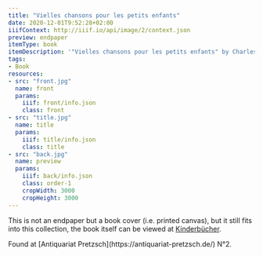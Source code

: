 ```yaml
---
title: "Vielles chansons pour les petits enfants"
date: 2020-12-01T9:52:28+02:00
iiifContext: http://iiif.io/api/image/2/context.json
preview: endpaper
itemType: book
itemDescription: '"Vielles chansons pour les petits enfants" by Charles-Marie Widor and Louis Maurice Boutet de Monvel, published around 1884 by E. Plon, Nourrit et Cie., Paris. <a class="worldcat" href="http://www.worldcat.org/oclc/971014633">&nbsp;</a>'
tags:
- Book
resources:
- src: "front.jpg"
  name: front
  params:
    iiif: front/info.json
    class: front
- src: "title.jpg"
  name: title
  params:
    iiif: title/info.json
    class: title
- src: "back.jpg"
  name: preview
  params:
    iiif: back/info.json
    class: order-1
    cropWidth: 3000
    cropHeight: 3000
---
```


This is not an endpaper but a book cover (i.e. printed canvas), but it still fits into this collection,<!--more--> the book itself can be viewed at [Kinderbücher](https://xn--kinderbcher-zhb.projektemacher.org/post/vieilles-chansons-et-rondes).
<div class="source">
Found at [Antiquariat Pretzsch](https://antiquariat-pretzsch.de/) N°2.
</div>
